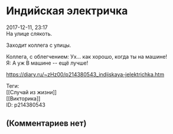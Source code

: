 Индийская электричка
====================

  
2017-12-11, 23:17  
 На улице слякоть.   
   
 Заходит коллега с улицы.   
   
 Коллега, с облегчением: Ух... как хорошо, когда ты на машине!   
 Я: А уж В машине -- ещё лучше!   
  
<https://diary.ru/~zHz00/p214380543_indijskaya-jelektrichka.htm>  
  
Теги:  
[[Случай из жизни]]  
[[Викторика]]  
ID: p214380543  


(Комментариев нет)
------------------
